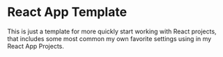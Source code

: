 # React App Template

This is just a template for more quickly start working with React projects, that includes some most common my own favorite settings using in my React App Projects. 
